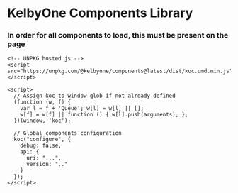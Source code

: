 # KelbyOne Components Library

### In order for all components to load, this must be present on the page

```
<!-- UNPKG hosted js -->
<script src="https://unpkg.com/@kelbyone/components@latest/dist/koc.umd.min.js"></script>

<script>
  // Assign koc to window glob if not already defined
  (function (w, f) {
    var l = f + 'Queue'; w[l] = w[l] || [];
    w[f] = w[f] || function () { w[l].push(arguments); };
  })(window, 'koc');

  // Global components configuration
  koc("configure", {
    debug: false,
    api: {
      uri: "...",
      version: ".."
    }
  });
</script>
```
